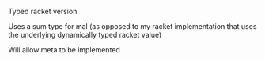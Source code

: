 Typed racket version

Uses a sum type for mal (as opposed to my racket implementation that uses the underlying
dynamically typed racket value)

Will allow meta to be implemented


